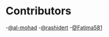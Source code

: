 # Contributors
-[@al-mohad](https://github.com/al-mohad)
-[@rashidert](https://github.com/rashidert)
-[@Fatima581](https://github.com/Fatima581)